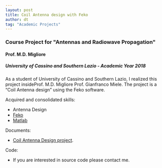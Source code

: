 ```yaml
---
layout: post
title: Coil Antenna design with Feko
author: dt
tag: "Academic Projects"
---
```

### Course Project for "Antennas and Radiowave Propagation"
#### Prof. M.D. Migliore
##### University of Cassino and Southern Lazio - Academic Year 2018

As a student of University of Cassino and Southern Lazio, I realized this project insideProf. M.D. Migliore Prof. Gianfranco Miele.
The project is a “Coil Antenna design” using the Feko software. 

Acquired and consolidated skills:
* Antenna Design 
* [Feko](https://www.altair.com/feko/)
* [Matlab](https://it.mathworks.com/products/matlab.html)

Documents:
* [Coil Antenna Design project](/assets/pdf/2018-05-29_unicas_arp_coil_antenna_project.pdf).

Code:
* If you are interested in source code please contact me.